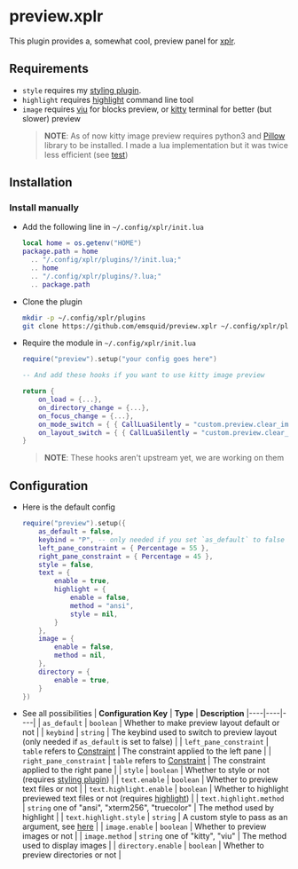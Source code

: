# preview.xplr

This plugin provides a, somewhat cool, preview panel for [xplr](https://xplr.dev). 

## Requirements

- `style` requires my [styling plugin](https://github.com/emsquid/style.xplr).
- `highlight` requires [highlight](https://gitlab.com/saalen/highlight) command line tool
- `image` requires [viu](https://github.com/atanunq/viu) for blocks preview, or [kitty](https://github.com/kovidgoyal/kitty) terminal for better (but slower) preview
    > **NOTE**: As of now kitty image preview requires python3 and [Pillow](https://pypi.org/project/Pillow/) library to be installed. I made a lua implementation but it was twice less efficient (see [test](https://github.com/emsquid/preview.xplr/tree/main/test)) 

## Installation

### Install manually

- Add the following line in `~/.config/xplr/init.lua`

    ```lua
    local home = os.getenv("HOME")
    package.path = home
      .. "/.config/xplr/plugins/?/init.lua;"
      .. home
      .. "/.config/xplr/plugins/?.lua;"
      .. package.path
    ```

- Clone the plugin

    ```bash
    mkdir -p ~/.config/xplr/plugins
    git clone https://github.com/emsquid/preview.xplr ~/.config/xplr/plugins/preview
    ```

- Require the module in `~/.config/xplr/init.lua`

    ```lua
    require("preview").setup("your config goes here")

    -- And add these hooks if you want to use kitty image preview

    return {
        on_load = {...},
        on_directory_change = {...},
        on_focus_change = {...},
        on_mode_switch = { { CallLuaSilently = "custom.preview.clear_image_preview" } },
        on_layout_switch = { { CallLuaSilently = "custom.preview.clear_image_preview" } },
    }
    ```
    > **NOTE**: These hooks aren't upstream yet, we are working on them

## Configuration

- Here is the default config
    ```lua
    require("preview").setup({
        as_default = false,
        keybind = "P", -- only needed if you set `as_default` to false
        left_pane_constraint = { Percentage = 55 },
        right_pane_constraint = { Percentage = 45 },
        style = false,
        text = {
            enable = true,
            highlight = {
                enable = false,
                method = "ansi",
                style = nil,
            }
        },
        image = {
            enable = false,
            method = nil,
        },
        directory = {
            enable = true,
        }
    })
    ```
- See all possibilities
    | **Configuration Key** | **Type** | **Description** 
    |----|----|----|
    | `as_default` | `boolean` | Whether to make preview layout default or not |
    | `keybind` | `string` | The keybind used to switch to preview layout (only needed if `as_default` is set to false) |
    | `left_pane_constraint` | `table` refers to [Constraint](https://xplr.dev/en/layout#constraint) | The constraint applied to the left pane |
    | `right_pane_constraint` | `table` refers to [Constraint](https://xplr.dev/en/layout#constraint) | The constraint applied to the right pane |
    | `style` | `boolean` | Whether to style or not (requires [styling plugin](https://github.com/emsquid/style.xplr)) |
    | `text.enable` | `boolean` | Whether to preview text files or not |
    | `text.highlight.enable` | `boolean` | Whether to highlight previewed text files or not (requires [highlight](https://gitlab.com/saalen/highlight)) |
    | `text.highlight.method` | `string` one of "ansi", "xterm256", "truecolor" | The method used by highlight |
    | `text.highlight.style` | `string` | A custom style to pass as an argument, see [here](https://gitlab.com/saalen/highlight#user-content-theme-definitions) |
    | `image.enable` | `boolean` | Whether to preview images or not |
    | `image.method` | `string` one of "kitty", "viu" | The method used to display images |
    | `directory.enable` | `boolean` | Whether to preview directories or not |
